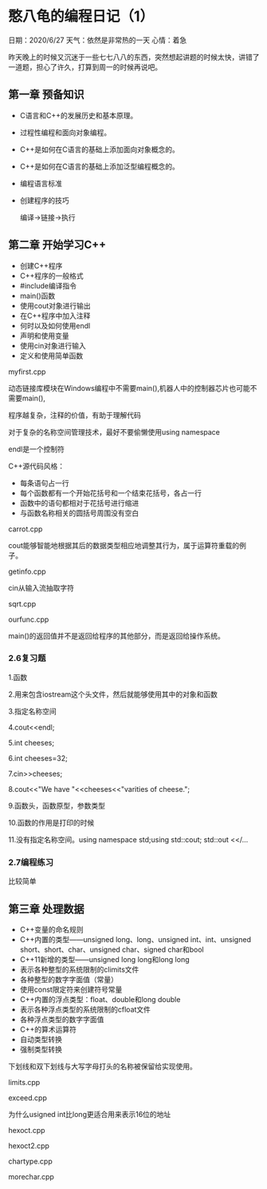 # 憨八龟的编程日记（1）

日期：2020/6/27			天气：依然是非常热的一天			心情：着急

​		昨天晚上的时候又沉迷于一些七七八八的东西，突然想起讲题的时候太快，讲错了一道题，担心了许久，打算到周一的时候再说吧。

## 第一章 预备知识

- C语言和C++的发展历史和基本原理。

- 过程性编程和面向对象编程。

- C++是如何在C语言的基础上添加面向对象概念的。

- C++是如何在C语言的基础上添加泛型编程概念的。

- 编程语言标准

- 创建程序的技巧

  编译->链接->执行

## 第二章 开始学习C++

- 创建C++程序
- C++程序的一般格式
- #include编译指令
- main()函数
- 使用cout对象进行输出
- 在C++程序中加入注释
- 何时以及如何使用endl
- 声明和使用变量
- 使用cin对象进行输入
- 定义和使用简单函数

myfirst.cpp

动态链接库模块在Windows编程中不需要main(),机器人中的控制器芯片也可能不需要main(),

程序越复杂，注释的价值，有助于理解代码

对于复杂的名称空间管理技术，最好不要偷懒使用using namespace

endl是一个控制符

C++源代码风格：

- 每条语句占一行
- 每个函数都有一个开始花括号和一个结束花括号，各占一行
- 函数中的语句都相对于花括号进行缩进
- 与函数名称相关的圆括号周围没有空白

carrot.cpp

cout能够智能地根据其后的数据类型相应地调整其行为，属于运算符重载的例子。

getinfo.cpp

cin从输入流抽取字符

sqrt.cpp

ourfunc.cpp

main()的返回值并不是返回给程序的其他部分，而是返回给操作系统。

### 2.6复习题

1.函数

2.用来包含iostream这个头文件，然后就能够使用其中的对象和函数

3.指定名称空间

4.cout<<endl;

5.int cheeses;

6.int cheeses=32;

7.cin>>cheeses;

8.cout<<"We have "<<cheeses<<"varities of cheese.";

9.函数头，函数原型，参数类型

10.函数的作用是打印的时候

11.没有指定名称空间。using namespace std;using std::cout; std::out <</...

### 2.7编程练习

比较简单

## 第三章 处理数据

- C++变量的命名规则
- C++内置的类型——unsigned long、long、unsigned int、int、unsigned short、short、char、unsigned char、signed char和bool
- C++11新增的类型——unsigned long long和long long
- 表示各种整型的系统限制的climits文件
- 各种整型的数字字面值（常量）
- 使用const限定符来创建符号常量
- C++内置的浮点类型：float、double和long double
- 表示各种浮点类型的系统限制的cfloat文件
- 各种浮点类型的数字字面值
- C++的算术运算符
- 自动类型转换
- 强制类型转换

下划线和双下划线与大写字母打头的名称被保留给实现使用。

limits.cpp

exceed.cpp

为什么usigned int比long更适合用来表示16位的地址

hexoct.cpp

hexoct2.cpp

chartype.cpp

morechar.cpp



